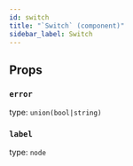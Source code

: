 ```yaml
---
id: switch
title: "`Switch` (component)"
sidebar_label: Switch
---
```



Props
-----

### `error`

type: `union(bool|string)`


### `label`

type: `node`

